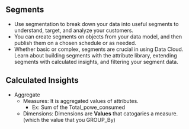 

## Segments

- Use segmentation to break down your data into useful segments to understand, target, and analyze your customers.
- You can create segments on objects from your data model, and then publish them on a chosen schedule or as needed.
- Whether basic or complex, segments are crucial in using Data Cloud. Learn about building segments with the attribute library, extending segments with calculated insights, and filtering your segment data.


## Calculated Insights

- Aggregate
  - Measures: It is aggregated values of attributes.
    - Ex: Sum of the Total_powe_consumed
  - Dimensions: Dimensions are **Values** that catogaries a measure. (which the value that you GROUP_By) 